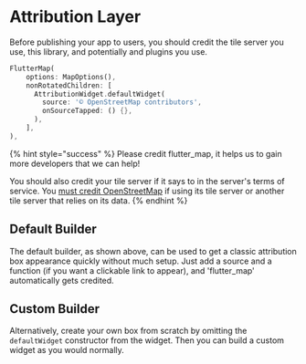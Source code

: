 # Attribution Layer

Before publishing your app to users, you should credit the tile server you use, this library, and potentially and plugins you use.

```dart
FlutterMap(
    options: MapOptions(),
    nonRotatedChildren: [
      AttributionWidget.defaultWidget(
        source: '© OpenStreetMap contributors',
        onSourceTapped: () {},
      ),
    ],
),
```

{% hint style="success" %}
Please credit flutter\_map, it helps us to gain more developers that we can help!

You should also credit your tile server if it says to in the server's terms of service. You [must credit OpenStreetMap](https://www.openstreetmap.org/copyright) if using its tile server or another tile server that relies on its data.
{% endhint %}

## Default Builder

The default builder, as shown above, can be used to get a classic attribution box appearance quickly without much setup. Just add a source and a function (if you want a clickable link to appear), and 'flutter\_map' automatically gets credited.

## Custom Builder

Alternatively, create your own box from scratch by omitting the `defaultWidget` constructor from the widget. Then you can build a custom widget as you would normally.
